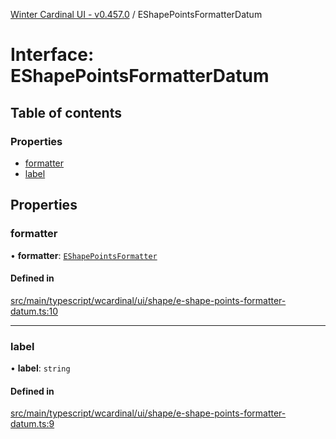 [Winter Cardinal UI - v0.457.0](../index.md) / EShapePointsFormatterDatum

# Interface: EShapePointsFormatterDatum

## Table of contents

### Properties

- [formatter](EShapePointsFormatterDatum.md#formatter)
- [label](EShapePointsFormatterDatum.md#label)

## Properties

### formatter

• **formatter**: [`EShapePointsFormatter`](../index.md#eshapepointsformatter)

#### Defined in

[src/main/typescript/wcardinal/ui/shape/e-shape-points-formatter-datum.ts:10](https://github.com/winter-cardinal/winter-cardinal-ui/blob/v0.457.0/src/main/typescript/wcardinal/ui/shape/e-shape-points-formatter-datum.ts#L10)

___

### label

• **label**: `string`

#### Defined in

[src/main/typescript/wcardinal/ui/shape/e-shape-points-formatter-datum.ts:9](https://github.com/winter-cardinal/winter-cardinal-ui/blob/v0.457.0/src/main/typescript/wcardinal/ui/shape/e-shape-points-formatter-datum.ts#L9)
